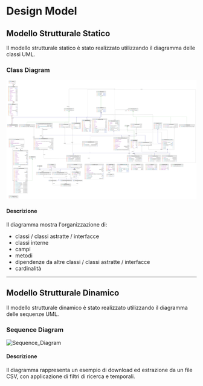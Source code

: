 # Design Model

## Modello Strutturale Statico

Il modello strutturale statico è stato realizzato utilizzando il diagramma delle classi UML.

### Class Diagram

![Class_Diagram](class_diagram.png)

#### Descrizione

Il diagramma mostra l'organizzazione di:
- classi / classi astratte / interfacce
- classi interne
- campi
- metodi
- dipendenze da altre classi / classi astratte / interfacce
- cardinalità

---

## Modello Strutturale Dinamico

Il modello strutturale dinamico è stato realizzato utilizzando il diagramma delle sequenze UML.

### Sequence Diagram

![Sequence_Diagram](sequence_diagram.png)

#### Descrizione

Il diagramma rappresenta un esempio di download ed estrazione da un file CSV, con applicazione di filtri di ricerca e temporali.